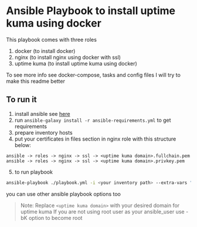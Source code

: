 # Ansible Playbook to install uptime kuma using docker

This playbook comes with three roles

1. docker (to install docker)
2. nginx (to install nginx using docker with ssl)
3. uptime kuma (to install uptime kuma using docker)

To see more info see docker-compose, tasks and config files 
I will try to make this readme better

## To run it
1. install ansible see [here](https://docs.ansible.com/ansible/latest/installation_guide/intro_installation.html)
2. run `ansible-galaxy install -r ansible-requirements.yml` to get requirements
3. prepare inventory hosts
4. put your certificates in files section in nginx role with this structure below:
```
ansible -> roles -> nginx -> ssl -> <uptime kuma domain>.fullchain.pem
ansible -> roles -> nginx -> ssl -> <uptime kuma domain>.privkey.pem
```
5. to run playbook
```bash
ansible-playbook ./playbook.yml -i <your inventory path> --extra-vars "kuma_domain=<uptime kuma domain>"
```
you can use other ansible playbook options too

> Note: Replace `<uptime kuma domain>` with your desired domain for uptime kuma
> If you are not using root user as your ansible_user use -bK option to become root
